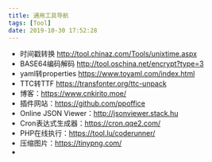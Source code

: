 ```yaml
---
title: 通用工具导航
tags: [Tool]
date: 2019-10-30 17:52:28
---
```


- 时间戳转换 http://tool.chinaz.com/Tools/unixtime.aspx
- BASE64编码解码 http://tool.oschina.net/encrypt?type=3
- yaml转properties https://www.toyaml.com/index.html
- TTC转TTF https://transfonter.org/ttc-unpack
- 博客：https://www.cnkirito.moe/
- 插件网站：https://github.com/ppoffice
- Online JSON Viewer：http://jsonviewer.stack.hu
- Cron表达式生成器：https://cron.qqe2.com/
- PHP在线执行：https://tool.lu/coderunner/
- 压缩图片：https://tinypng.com/
- 

